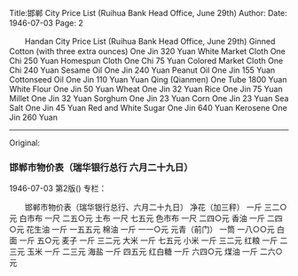 Title:邯郸 City Price List (Ruihua Bank Head Office, June 29th)
Author:
Date: 1946-07-03
Page: 2

　　Handan City Price List (Ruihua Bank Head Office, June 29th)
    Ginned Cotton (with three extra ounces) One Jin 320 Yuan
    White Market Cloth One Chi 250 Yuan
    Homespun Cloth One Chi 75 Yuan
    Colored Market Cloth One Chi 240 Yuan
    Sesame Oil One Jin 240 Yuan
    Peanut Oil One Jin 155 Yuan
    Cottonseed Oil One Jin 110 Yuan
    Yuan Qing (Qianmen) One Tube 1800 Yuan
    White Flour One Jin 50 Yuan
    Wheat One Jin 32 Yuan
    Rice One Jin 75 Yuan
    Millet One Jin 32 Yuan
    Sorghum One Jin 23 Yuan
    Corn One Jin 23 Yuan
    Sea Salt One Jin 45 Yuan
    Red and White Sugar One Jin 640 Yuan
    Kerosene One Jin 260 Yuan



<hr /> 

Original: 


### 邯郸市物价表（瑞华银行总行  六月二十九日）

1946-07-03
第2版()
专栏：

　　邯郸市物价表（瑞华银行总行、六月二十九日）
    净花（加三秤）  一斤    三二○元
    白市布          一尺    二五○元
    土布            一尺    七五元
    色市布          一尺    二四○元
    香油            一斤    二四○元
    花生油          一斤    一五五元
    棉油            一斤    一一○元
    元青（前门）    一筒    一八○○元
    白面            一斤    五○元
    麦子            一斤    三二元
    大米            一斤    七五元
    小米            一斤    三二元
    红粮            一斤    二三元
    玉米            一斤    二三元
    海盐            一斤    四五元
    红白糖          一斤    六四○元
    煤油            一斤    二六○元

